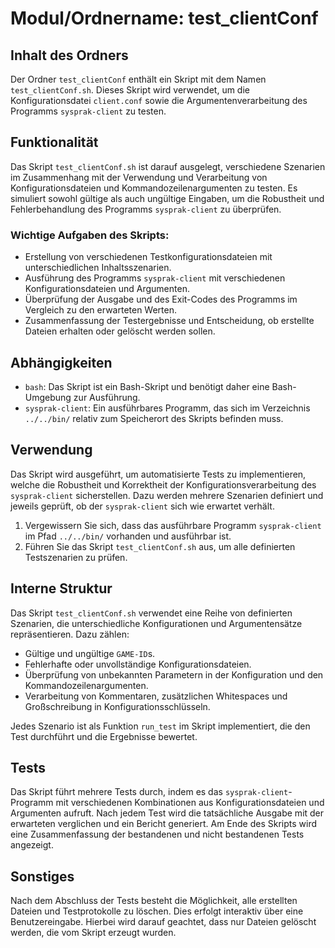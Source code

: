 # Modul/Ordnername: test_clientConf

## Inhalt des Ordners
Der Ordner `test_clientConf` enthält ein Skript mit dem Namen `test_clientConf.sh`. Dieses Skript wird verwendet, um die Konfigurationsdatei `client.conf` sowie die Argumentenverarbeitung des Programms `sysprak-client` zu testen.

## Funktionalität
Das Skript `test_clientConf.sh` ist darauf ausgelegt, verschiedene Szenarien im Zusammenhang mit der Verwendung und Verarbeitung von Konfigurationsdateien und Kommandozeilenargumenten zu testen. Es simuliert sowohl gültige als auch ungültige Eingaben, um die Robustheit und Fehlerbehandlung des Programms `sysprak-client` zu überprüfen.

### Wichtige Aufgaben des Skripts:
- Erstellung von verschiedenen Testkonfigurationsdateien mit unterschiedlichen Inhaltsszenarien.
- Ausführung des Programms `sysprak-client` mit verschiedenen Konfigurationsdateien und Argumenten.
- Überprüfung der Ausgabe und des Exit-Codes des Programms im Vergleich zu den erwarteten Werten.
- Zusammenfassung der Testergebnisse und Entscheidung, ob erstellte Dateien erhalten oder gelöscht werden sollen.

## Abhängigkeiten
- `bash`: Das Skript ist ein Bash-Skript und benötigt daher eine Bash-Umgebung zur Ausführung.
- `sysprak-client`: Ein ausführbares Programm, das sich im Verzeichnis `../../bin/` relativ zum Speicherort des Skripts befinden muss.

## Verwendung
Das Skript wird ausgeführt, um automatisierte Tests zu implementieren, welche die Robustheit und Korrektheit der Konfigurationsverarbeitung des `sysprak-client` sicherstellen. Dazu werden mehrere Szenarien definiert und jeweils geprüft, ob der `sysprak-client` sich wie erwartet verhält.

1. Vergewissern Sie sich, dass das ausführbare Programm `sysprak-client` im Pfad `../../bin/` vorhanden und ausführbar ist.
2. Führen Sie das Skript `test_clientConf.sh` aus, um alle definierten Testszenarien zu prüfen.

## Interne Struktur
Das Skript `test_clientConf.sh` verwendet eine Reihe von definierten Szenarien, die unterschiedliche Konfigurationen und Argumentensätze repräsentieren. Dazu zählen:

- Gültige und ungültige `GAME-ID`s.
- Fehlerhafte oder unvollständige Konfigurationsdateien.
- Überprüfung von unbekannten Parametern in der Konfiguration und den Kommandozeilenargumenten.
- Verarbeitung von Kommentaren, zusätzlichen Whitespaces und Großschreibung in Konfigurationsschlüsseln.

Jedes Szenario ist als Funktion `run_test` im Skript implementiert, die den Test durchführt und die Ergebnisse bewertet.

## Tests
Das Skript führt mehrere Tests durch, indem es das `sysprak-client`-Programm mit verschiedenen Kombinationen aus Konfigurationsdateien und Argumenten aufruft. Nach jedem Test wird die tatsächliche Ausgabe mit der erwarteten verglichen und ein Bericht generiert. Am Ende des Skripts wird eine Zusammenfassung der bestandenen und nicht bestandenen Tests angezeigt.

## Sonstiges
Nach dem Abschluss der Tests besteht die Möglichkeit, alle erstellten Dateien und Testprotokolle zu löschen. Dies erfolgt interaktiv über eine Benutzereingabe. Hierbei wird darauf geachtet, dass nur Dateien gelöscht werden, die vom Skript erzeugt wurden.